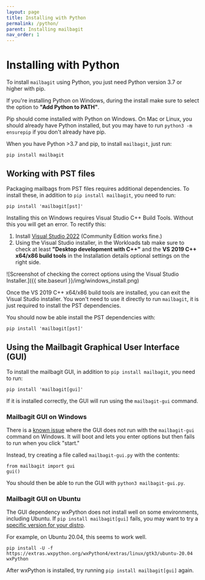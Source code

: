 ```yaml
---
layout: page
title: Installing with Python
permalink: /python/
parent: Installing mailbagit
nav_order: 1
---
```


# Installing with Python


To install `mailbagit` using Python, you just need Python version 3.7 or higher with pip.

If you're installing Python on Windows, during the install make sure to select the option to **"Add Python to PATH"**. 

Pip should come installed with Python on Windows. On Mac or Linux, you should already have Python installed, but you may have to run `python3 -m ensurepip` if you don't already have pip.

When you have Python >3.7 and pip, to install `mailbagit`, just run:

```
pip install mailbagit
```

## Working with PST files

Packaging mailbags from PST files requires additional dependencies. To install these, in addition to `pip install mailbagit`, you need to run:

```
pip install 'mailbagit[pst]'
```

Installing this on Windows requires Visual Studio C++ Build Tools. Without this you will get an error. To rectify this:

1. Install [Visual Studio 2022](https://visualstudio.microsoft.com/downloads/) (Community Edition works fine.)
2. Using the Visual Studio installer, in the Workloads tab make sure to check at least **"Desktop development with C++"** and the **VS 2019 C++ x64/x86 build tools** in the Installation details optional settings on the right side.

![Screenshot of checking the correct options using the Visual Studio Installer.]({{ site.baseurl }}/img/windows_install.png)

Once the VS 2019 C++ x64/x86 build tools are installed, you can exit the Visual Studio installer. You won't need to use it directly to run `mailbagit`, it is just required to install the PST dependencies.

You should now be able install the PST dependencies with:

```
pip install 'mailbagit[pst]'
```

## Using the Mailbagit Graphical User Interface (GUI)

To install the mailbagit GUI, in addition to `pip install mailbagit`, you need to run:

```
pip install 'mailbagit[gui]'
```

If it is installed correctly, the GUI will run using the `mailbagit-gui` command.

### Mailbagit GUI on Windows

There is a [known issue](https://github.com/UAlbanyArchives/mailbagit/issues/155) where the GUI does not run with the `mailbagit-gui` command on Windows. It will boot and lets you enter options but then fails to run when you click "start."

Instead, try creating a file called `mailbagit-gui.py` with the contents:

```
from mailbagit import gui
gui()
```

You should then be able to run the GUI with `python3 mailbagit-gui.py`.

### Mailbagit GUI on Ubuntu

The GUI dependency wxPython does not install well on some environments, including Ubuntu. If `pip install mailbagit[gui]` fails, you may want to try a [specific version for your distro](https://extras.wxpython.org/wxPython4/extras/linux/gtk3/).

For example, on Ubuntu 20.04, this seems to work well.

```
pip install -U -f https://extras.wxpython.org/wxPython4/extras/linux/gtk3/ubuntu-20.04 wxPython
```

After wxPython is installed, try running `pip install mailbagit[gui]` again.